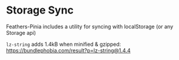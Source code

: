 # Storage Sync

Feathers-Pinia includes a utility for syncing with localStorage (or any Storage api)

`lz-string` adds 1.4kB when minified & gzipped: https://bundlephobia.com/result?p=lz-string@1.4.4